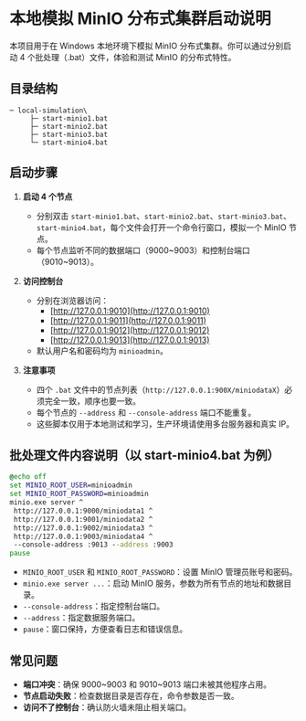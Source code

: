 # 本地模拟 MinIO 分布式集群启动说明

本项目用于在 Windows 本地环境下模拟 MinIO 分布式集群。你可以通过分别启动 4 个批处理（.bat）文件，体验和测试 MinIO 的分布式特性。

## 目录结构

```
─ local-simulation\
     ├─ start-minio1.bat
     ├─ start-minio2.bat
     ├─ start-minio3.bat
     └─ start-minio4.bat
```

## 启动步骤

1. **启动 4 个节点**
   - 分别双击 `start-minio1.bat`、`start-minio2.bat`、`start-minio3.bat`、`start-minio4.bat`，每个文件会打开一个命令行窗口，模拟一个 MinIO 节点。
   - 每个节点监听不同的数据端口（9000~9003）和控制台端口（9010~9013）。

2. **访问控制台**
   - 分别在浏览器访问：
     - [http://127.0.0.1:9010](http://127.0.0.1:9010)
     - [http://127.0.0.1:9011](http://127.0.0.1:9011)
     - [http://127.0.0.1:9012](http://127.0.0.1:9012)
     - [http://127.0.0.1:9013](http://127.0.0.1:9013)
   - 默认用户名和密码均为 `minioadmin`。

3. **注意事项**
   - 四个 `.bat` 文件中的节点列表（`http://127.0.0.1:900X/miniodataX`）必须完全一致，顺序也要一致。
   - 每个节点的 `--address` 和 `--console-address` 端口不能重复。
   - 这些脚本仅用于本地测试和学习，生产环境请使用多台服务器和真实 IP。

## 批处理文件内容说明（以 start-minio4.bat 为例）

```bat
@echo off
set MINIO_ROOT_USER=minioadmin
set MINIO_ROOT_PASSWORD=minioadmin
minio.exe server ^
 http://127.0.0.1:9000/miniodata1 ^
 http://127.0.0.1:9001/miniodata2 ^
 http://127.0.0.1:9002/miniodata3 ^
 http://127.0.0.1:9003/miniodata4 ^
 --console-address :9013 --address :9003
pause
```

- `MINIO_ROOT_USER` 和 `MINIO_ROOT_PASSWORD`：设置 MinIO 管理员账号和密码。
- `minio.exe server ...`：启动 MinIO 服务，参数为所有节点的地址和数据目录。
- `--console-address`：指定控制台端口。
- `--address`：指定数据服务端口。
- `pause`：窗口保持，方便查看日志和错误信息。

## 常见问题

- **端口冲突**：确保 9000~9003 和 9010~9013 端口未被其他程序占用。
- **节点启动失败**：检查数据目录是否存在，命令参数是否一致。
- **访问不了控制台**：确认防火墙未阻止相关端口。
